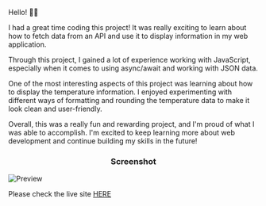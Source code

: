 Hello! 👋🏻

I had a great time coding this project! It was really exciting to learn about how to fetch data from an API and use it to display information in my web application.

Through this project, I gained a lot of experience working with JavaScript, especially when it comes to using async/await and working with JSON data.

One of the most interesting aspects of this project was learning about how to display the temperature information. I enjoyed experimenting with different ways of formatting and rounding the temperature data to make it look clean and user-friendly.

Overall, this was a really fun and rewarding project, and I'm proud of what I was able to accomplish. I'm excited to keep learning more about web development and continue building my skills in the future!

<h3 align="center">Screenshot</h3>

![Preview](https://user-images.githubusercontent.com/116637386/200867902-869aa553-ec31-4462-a6f7-43577bfd8d27.png)


Please check the live site [HERE](https://yellow-design.netlify.app/)
